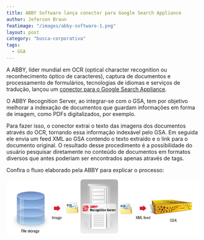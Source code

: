 ```yaml
---
title: ABBY Software lança conector para Google Search Appliance
author: Jeferson Braun
featimage: "/images/abby-software-1.png"
layout: post
category: "busca-corporativa"
tags: 
  - GSA
---
```


A ABBY, líder mundial em OCR (optical character recognition ou reconhecimento óptico de caracteres), captura de documentos e processamento de formulários, tecnologias de idiomas e serviços de tradução, lançou um [conector para o Google Search Appliance](http://www.abbyy.com.br/recognition_server/cenario_de_uso/).

O ABBY Recognition Server, ao integrar-se com o GSA, tem por objetivo melhorar a indexação de documentos que guardam informações em forma de imagem, como PDFs digitalizados, por exemplo.

Para fazer isso, o conector extrai o texto das imagens dos documentos através do OCR, tornando essa informação indexável pelo GSA. Em seguida ele envia um feed XML ao GSA contendo o texto extraído e o link para o documento original. O resultado desse procedimento é a possibilidade do usuário pesquisar diretamente no conteúdo de documentos em formatos diversos que antes poderiam ser encontrados apenas através de tags.

Confira o fluxo elaborado pela ABBY para explicar o processo:

![Fluxo elaborado pela ABBY](/images/abby-software-2.jpg)